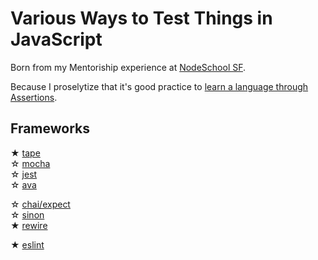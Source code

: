 # Various Ways to Test Things in JavaScript

Born from my Mentoriship experience at [NodeSchool SF](https://github.com/nodeschool/sanfrancisco/issues/239).

Because I proselytize that it's good practice to [learn a language through Assertions](http://blog.cantremember.com/learning-ruby-through-assertions-and-podcasts).


## Frameworks

&#x2605; [tape](https://github.com/substack/tape) <br />
&#x2606; [mocha](https://github.com/mochajs/mocha) <br />
&#x2606; [jest](https://github.com/facebook/jest) <br />
&#x2606; [ava](https://github.com/avajs/ava) <br />

&#x2606; [chai/expect](https://github.com/chaijs/chai) <br />
&#x2606; [sinon](https://github.com/sinonjs/sinon) <br />
&#x2605; [rewire](https://github.com/jhnns/rewire) <br />

&#x2605; [eslint](https://github.com/eslint/eslint) <br />
